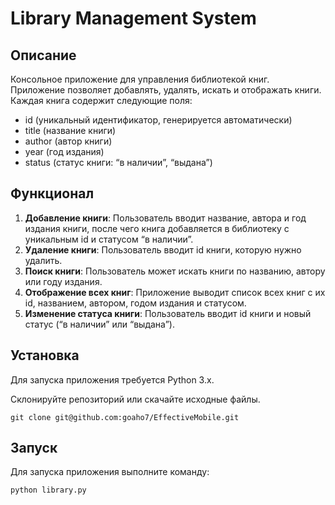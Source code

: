 # Library Management System

## Описание
Консольное приложение для управления библиотекой книг. Приложение позволяет добавлять, удалять, искать и отображать книги. Каждая книга содержит следующие поля:
- id (уникальный идентификатор, генерируется автоматически)
- title (название книги)
- author (автор книги)
- year (год издания)
- status (статус книги: “в наличии”, “выдана”)

## Функционал
1. **Добавление книги**: Пользователь вводит название, автора и год издания книги, после чего книга добавляется в библиотеку с уникальным id и статусом “в наличии”.
2. **Удаление книги**: Пользователь вводит id книги, которую нужно удалить.
3. **Поиск книги**: Пользователь может искать книги по названию, автору или году издания.
4. **Отображение всех книг**: Приложение выводит список всех книг с их id, названием, автором, годом издания и статусом.
5. **Изменение статуса книги**: Пользователь вводит id книги и новый статус (“в наличии” или “выдана”).

## Установка
Для запуска приложения требуется Python 3.x.

Склонируйте репозиторий или скачайте исходные файлы.
``` 
git clone git@github.com:goaho7/EffectiveMobile.git 
``` 

## Запуск
Для запуска приложения выполните команду:
```bash
python library.py